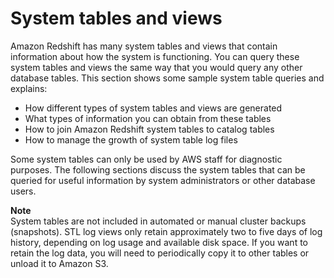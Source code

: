 # System tables and views<a name="c_intro_system_tables"></a>

Amazon Redshift has many system tables and views that contain information about how the system is functioning\. You can query these system tables and views the same way that you would query any other database tables\. This section shows some sample system table queries and explains: 
+ How different types of system tables and views are generated
+ What types of information you can obtain from these tables
+ How to join Amazon Redshift system tables to catalog tables
+ How to manage the growth of system table log files

Some system tables can only be used by AWS staff for diagnostic purposes\. The following sections discuss the system tables that can be queried for useful information by system administrators or other database users\. 

**Note**  
System tables are not included in automated or manual cluster backups \(snapshots\)\. STL log views only retain approximately two to five days of log history, depending on log usage and available disk space\. If you want to retain the log data, you will need to periodically copy it to other tables or unload it to Amazon S3\.